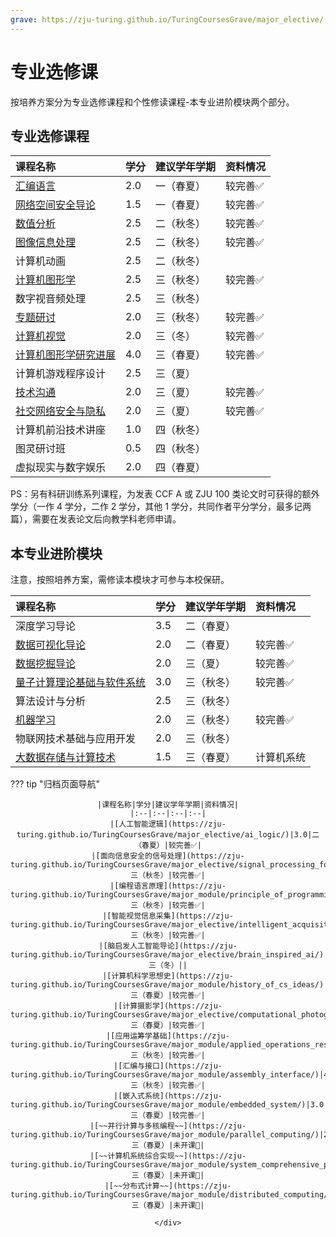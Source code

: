 ```yaml
---
grave: https://zju-turing.github.io/TuringCoursesGrave/major_elective/
---
```


# 专业选修课

按培养方案分为专业选修课程和个性修读课程-本专业进阶模块两个部分。

<style>
.md-typeset table:not([class]) th {
    min-width: 1em;
}
</style>

## 专业选修课程

<div style="text-align: center" markdown="1">

|课程名称|学分|建议学年学期|资料情况|
|:--|:--|:--|:--|
|[汇编语言](../assemble/index.md)|2.0|一（春夏）|较完善✅|
|[网络空间安全导论](../cyberspace_security/index.md)|1.5|一（春夏）|较完善✅|
|[数值分析](../numerical_analysis/index.md)|2.5|二（秋冬）|较完善✅|
|[图像信息处理](../digital_image_processing/index.md)|2.5|二（秋冬）|较完善✅|
|计算机动画|2.5|二（秋冬）||
|[计算机图形学](../computer_graphics/index.md)|2.5|三（秋冬）|较完善✅|
|数字视音频处理|2.5|三（秋冬）||
|[专题研讨](../special_discussion/index.md)|2.0|三（秋冬）|较完善✅|
|[计算机视觉](../computer_vision/index.md)|2.0|三（冬）|较完善✅|
|[计算机图形学研究进展](../research_advances_in_computer_graphics/index.md)|4.0|三（春夏）|较完善✅|
|计算机游戏程序设计|2.5|三（夏）||
|[技术沟通](../technology_communication/index.md)|2.0|三（夏）|较完善✅|
|[社交网络安全与隐私](../social_network_security/index.md)|2.0|三（夏）|较完善✅|
|计算机前沿技术讲座|1.0|四（秋冬）||
|图灵研讨班|0.5|四（秋冬）||
|虚拟现实与数字娱乐|2.0|四（春夏）||

</div>

PS：另有科研训练系列课程，为发表 CCF A 或 ZJU 100 类论文时可获得的额外学分（一作 4 学分，二作 2 学分，其他 1 学分，共同作者平分学分，最多记两篇），需要在发表论文后向教学科老师申请。

## 本专业进阶模块

注意，按照培养方案，需修读本模块才可参与本校保研。

<div style="text-align: center" markdown="1">

|课程名称|学分|建议学年学期|资料情况|
|:--|:--|:--|:--|
|深度学习导论|3.5|二（春夏）||
|[数据可视化导论](../introduction_to_data_visualization/index.md)|2.0|二（春夏）|较完善✅|
|[数据挖掘导论](../data_mining/index.md)|2.0|三（夏）|较完善✅|
|[量子计算理论基础与软件系统](../quantum_computing/index.md)|3.0|三（秋冬）|较完善✅|
|算法设计与分析|2.5|三（秋冬）||
|[机器学习](../machine_learning/index.md)|2.0|三（秋冬）|较完善✅|
|物联网技术基础与应用开发|2.0|三（秋冬）||
|[大数据存储与计算技术](../big_data_storage/index.md)|1.5|三（春夏）|计算机系统|较完善✅|

</div>

??? tip "归档页面导航"
    <div style="text-align: center" markdown="1">

    |课程名称|学分|建议学年学期|资料情况|
    |:--|:--|:--|:--|
    |[人工智能逻辑](https://zju-turing.github.io/TuringCoursesGrave/major_elective/ai_logic/)|3.0|二（春夏）|较完善✅|
    |[面向信息安全的信号处理](https://zju-turing.github.io/TuringCoursesGrave/major_elective/signal_processing_for_cybersecurity/)|2.0|三（秋冬）|较完善✅|
    |[编程语言原理](https://zju-turing.github.io/TuringCoursesGrave/major_module/principle_of_programming_languages)|2.0|三（秋冬）|较完善✅|
    |[智能视觉信息采集](https://zju-turing.github.io/TuringCoursesGrave/major_elective/intelligent_acquisition_of_visual_information/)|2.5|三（秋冬）|较完善✅|
    |[脑启发人工智能导论](https://zju-turing.github.io/TuringCoursesGrave/major_elective/brain_inspired_ai/)|3.0|三（冬）||
    |[计算机科学思想史](https://zju-turing.github.io/TuringCoursesGrave/major_module/history_of_cs_ideas/)|2.0|三（春夏）|较完善✅|
    |[计算摄影学](https://zju-turing.github.io/TuringCoursesGrave/major_elective/computational_photography/)|4.0|三（春夏）|较完善✅|
    |[应用运筹学基础](https://zju-turing.github.io/TuringCoursesGrave/major_module/applied_operations_research/)|3.5|三（秋冬）|较完善✅|
    |[汇编与接口](https://zju-turing.github.io/TuringCoursesGrave/major_module/assembly_interface/)|4.5|三（秋冬）|较完善✅|
    |[嵌入式系统](https://zju-turing.github.io/TuringCoursesGrave/major_module/embedded_system/)|3.0|三（春夏）|较完善✅|
    |[~~并行计算与多核编程~~](https://zju-turing.github.io/TuringCoursesGrave/major_module/parallel_computing/)|2.5|三（春夏）|未开课🚫|
    |[~~计算机系统综合实现~~](https://zju-turing.github.io/TuringCoursesGrave/major_module/system_comprehensive_practice/)|5.0|三（春夏）|未开课🚫|
    |[~~分布式计算~~](https://zju-turing.github.io/TuringCoursesGrave/major_module/distributed_computing/)|2.5|三（春夏）|未开课🚫|

    </div>